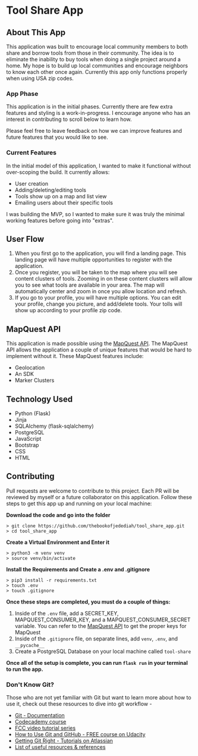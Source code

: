 # Tool Share App

## About This App

This application was built to encourage local community members to both share and borrow tools from those in their community. 
The idea is to eliminate the inability to buy tools when doing a single project around a home. My hope is to build up local communities
and encourage neighbors to know each other once again. Currently this app only functions properly when using USA zip codes.

### App Phase

This application is in the initial phases. Currently there are few extra features and styling is a work-in-progress. I encourage anyone
who has an interest in contributing to scroll below to learn how. 

Please feel free to leave feedback on how we can improve features and future features that you would like to see. 

### Current Features

In the initial model of this application, I wanted to make it functional without over-scoping the build. It currently allows:
- User creation
- Adding/deleting/editing tools
- Tools show up on a map and list view
- Emailing users about their specific tools

I was building the MVP, so I wanted to make sure it was truly the minimal working features before going into "extras".

## User Flow

1. When you first go to the application, you will find a landing page. This landing page will have multiple opportunities to register with
the application.
2. Once you register, you will be taken to the map where you will see content clusters of tools. Zooming in on these content clusters will 
allow you to see what tools are available in your area. The map will automatically center and zoom in once you allow location and refresh.
3. If you go to your profile, you will have multiple options. You can edit your profile, change you picture, and add/delete tools. Your 
tolls will show up according to your profile zip code. 

## MapQuest API

This application is made possible using the [MapQuest API](https://developer.mapquest.com/). The MapQuest API allows the application
a couple of unique features that would be hard to implement without it. These MapQuest features include:
- Geolocation
- An SDK
- Marker Clusters

## Technology Used

- Python (Flask)
- Jinja
- SQLAlchemy (flask-sqlalchemy)
- PostgreSQL
- JavaScript
- Bootstrap
- CSS
- HTML

## Contributing

Pull requests are welcome to contribute to this project. Each PR will be reviewed by myself or a future collaborator on this application. Follow these steps to
get this app up and running on your local machine:

**Download the code and go into the folder**
```
> git clone https://github.com/thebookofjedediah/tool_share_app.git
> cd tool_share_app
```

**Create a Virtual Environment and Enter it**
```
> python3 -m venv venv
> source venv/bin/activate
```

**Install the Requirements and Create a .env and .gitignore**
```
> pip3 install -r requirements.txt
> touch .env
> touch .gitignore
```

**Once these steps are completed, you must do a couple of things:**
1. Inside of the `.env` file, add a SECRET_KEY, MAPQUEST_CONSUMER_KEY, and a MAPQUEST_CONSUMER_SECRET variable. You can refer to the 
[MapQuest API](https://developer.mapquest.com/) to get the proper keys for MapQuest
2. Inside of the `.gitignore` file, on separate lines, add `venv`, `.env`, and `__pycache__`
3. Create a PostgreSQL Database on your local machine called `tool-share`

**Once all of the setup is complete, you can run `flask run` in your terminal to run the app.**

### Don't Know Git?
Those who are not yet familiar with Git but want to learn more about how to use it, check out these resources to dive into git workflow -
- [Git - Documentation](https://git-scm.com/doc)
- [Codecademy course](https://www.codecademy.com/learn/learn-git)
- [FCC video tutorial series](https://www.youtube.com/watch?v=vR-y_2zWrIE&list=PLWKjhJtqVAbkFiqHnNaxpOPhh9tSWMXIF)
- [How to Use Git and GitHub - FREE course on Udacity](https://www.udacity.com/course/how-to-use-git-and-github--ud775#)
- [Getting Git Right - Tutorials on Atlassian](https://www.atlassian.com/git)
- [List of useful resources & references](https://gist.github.com/eashish93/3eca6a90fef1ea6e586b7ec211ff72a5)
